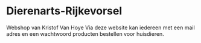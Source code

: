 # Dierenarts-Rijkevorsel
Webshop van Kristof Van Hoye
Via deze website kan iedereen met een mail adres en een wachtwoord producten bestellen voor huisdieren. 
